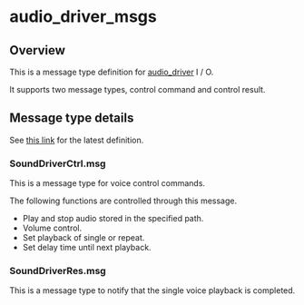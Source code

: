 # audio_driver_msgs

## Overview
This is a message type definition for [audio_driver](https://github.com/eve-autonomy/audio_driver) I / O.

It supports two message types, control command and control result.

## Message type details
See [this link](/msg) for the latest definition.

### SoundDriverCtrl.msg

This is a message type for voice control commands.

The following functions are controlled through this message.
- Play and stop audio stored in the specified path.
- Volume control.
- Set playback of single or repeat.
- Set delay time until next playback.

### SoundDriverRes.msg

This is a message type to notify that the single voice playback is completed.
